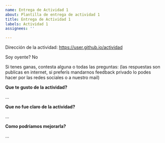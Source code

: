 ```yaml
---
name: Entrega de Actividad 1
about: Plantilla de entrega de actividad 1
title: Entrega de Actividad 1
labels: Actividad 1
assignees: ''

---
```


Dirección de la actividad: https://user.github.io/actividad

Soy oyente? No

Si tenes ganas, contesta alguna o todas las preguntas: (las respuestas son publicas en internet, si preferís mandarnos feedback privado lo podes hacer por las redes sociales o a nuestro mail)

**Que te gusto de la actividad?**

...

**Que no fue claro de la actividad?**

...

**Como podríamos mejorarla?**

...
